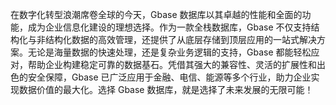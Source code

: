 在数字化转型浪潮席卷全球的今天，Gbase 数据库以其卓越的性能和全面的功能，成为企业信息化建设的理想选择。作为一款全栈数据库，Gbase 不仅支持结构化与非结构化数据的高效管理，还提供了从底层存储到顶层应用的一站式解决方案。无论是海量数据的快速处理，还是复杂业务逻辑的支持，Gbase 都能轻松应对，帮助企业构建稳定可靠的数据基石。凭借其强大的兼容性、灵活的扩展性和出色的安全保障，Gbase 已广泛应用于金融、电信、能源等多个行业，助力企业实现数据价值的最大化。选择 Gbase 数据库，就是选择了未来发展的无限可能！